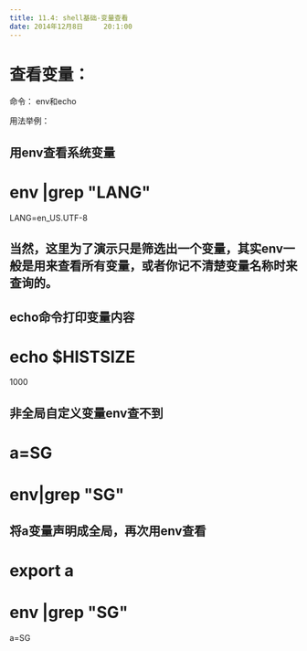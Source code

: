 ```yaml
---
title: 11.4: shell基础-变量查看
date: 2014年12月8日	 20:1:00
---
```

 
查看变量：
===============================
命令：
env和echo
 
用法举例：
## 用env查看系统变量
# env |grep "LANG"
LANG=en_US.UTF-8
## 当然，这里为了演示只是筛选出一个变量，其实env一般是用来查看所有变量，或者你记不清楚变量名称时来查询的。
 
## echo命令打印变量内容
# echo $HISTSIZE
1000
 
## 非全局自定义变量env查不到
# a=SG
# env|grep "SG"
## 将a变量声明成全局，再次用env查看
# export a
# env |grep "SG"
a=SG
